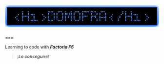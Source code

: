 # ![Image text](/01-ColorFlipper/assets/img/logo.png)
===

 Learning to code with ***Factoría F5***

> ¡***Lo conseguiré***!